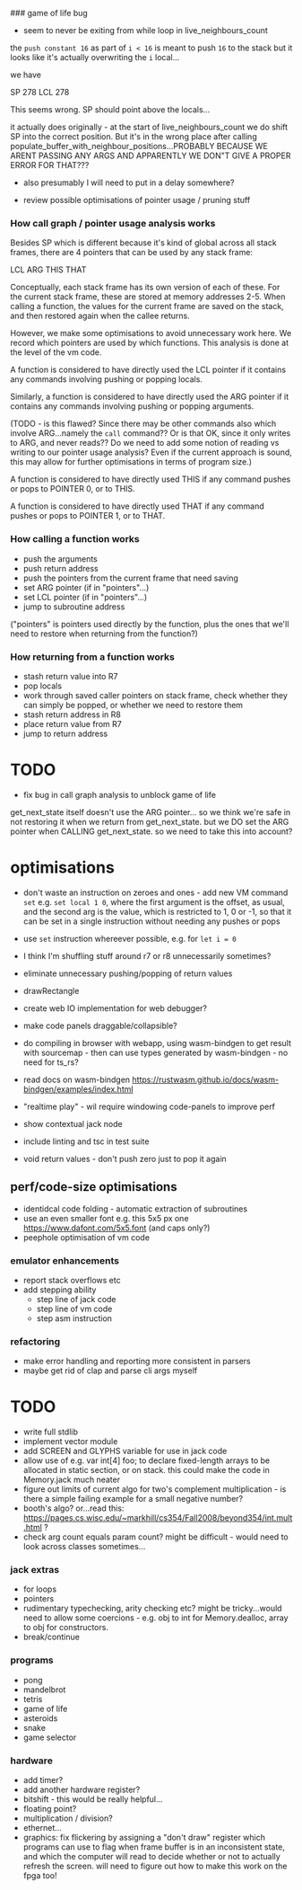 ### game of life bug

- seem to never be exiting from while loop in live_neighbours_count

the `push constant 16` as part of `i < 16` is meant to push `16` to the stack but it looks like it's actually overwriting the `i` local...

we have

SP 278
LCL 278

This seems wrong. SP should point above the locals...

it actually does originally - at the start of live_neighbours_count we do shift SP into the correct position. But it's in the wrong place after calling populate_buffer_with_neighbour_positions...PROBABLY BECAUSE WE ARENT PASSING ANY ARGS AND APPARENTLY WE DON"T GIVE A PROPER ERROR FOR THAT???

- also presumably I will need to put in a delay somewhere?

- review possible optimisations of pointer usage / pruning stuff

### How call graph / pointer usage analysis works

Besides SP which is different because it's kind of global across all stack frames, there are 4 pointers that can be used by any stack frame:

LCL
ARG
THIS
THAT

Conceptually, each stack frame has its own version of each of these. For the current stack frame, these are stored at memory addresses 2-5. When calling a function, the values for the current frame are saved on the stack, and then restored again when the callee returns.

However, we make some optimisations to avoid unnecessary work here. We record which pointers are used by which functions. This analysis is done at the level of the vm code.

A function is considered to have directly used the LCL pointer if it contains any commands involving pushing or popping locals.

Similarly, a function is considered to have directly used the ARG pointer if it contains any commands involving pushing or popping arguments.

(TODO - is this flawed? Since there may be other commands also which involve ARG...namely the `call` command?? Or is that OK, since it only writes to ARG, and never reads?? Do we need to add some notion of reading vs writing to our pointer usage analysis? Even if the current approach is sound, this may allow for further optimisations in terms of program size.)

A function is considered to have directly used THIS if any command pushes or pops to POINTER 0, or to THIS.

A function is considered to have directly used THAT if any command pushes or pops to POINTER 1, or to THAT.

### How calling a function works

- push the arguments
- push return address
- push the pointers from the current frame that need saving
- set ARG pointer (if in "pointers"...)
- set LCL pointer (if in "pointers"...)
- jump to subroutine address

("pointers" is pointers used directly by the function, plus the ones that we'll need to restore when returning from the function?)

### How returning from a function works

- stash return value into R7
- pop locals
- work through saved caller pointers on stack frame, check whether they can simply be popped, or whether we need to restore them
- stash return address in R8
- place return value from R7
- jump to return address

# TODO

- fix bug in call graph analysis to unblock game of life

get_next_state itself doesn't use the ARG pointer...
so we think we're safe in not restoring it when we return from get_next_state.
but we DO set the ARG pointer when CALLING get_next_state. so we need to take this into account?

# optimisations

- don't waste an instruction on zeroes and ones - add new VM command `set` e.g. `set local 1 0`, where the first argument is the offset, as usual, and the second arg is the value, which is restricted to 1, 0 or -1, so that it can be set in a single instruction without needing any pushes or pops
- use `set` instruction whereever possible, e.g. for `let i = 0`
- I think I'm shuffling stuff around r7 or r8 unnecessarily sometimes?
- eliminate unnecessary pushing/popping of return values

- drawRectangle
- create web IO implementation for web debugger?
- make code panels draggable/collapsible?
- do compiling in browser with webapp, using wasm-bindgen to get result with sourcemap - then can use types generated by wasm-bindgen - no need for ts_rs?
- read docs on wasm-bindgen https://rustwasm.github.io/docs/wasm-bindgen/examples/index.html
- "realtime play" - wil require windowing code-panels to improve perf
- show contextual jack node
- include linting and tsc in test suite
- void return values - don't push zero just to pop it again

## perf/code-size optimisations

- identidcal code folding - automatic extraction of subroutines
- use an even smaller font e.g. this 5x5 px one https://www.dafont.com/5x5.font (and caps only?)
- peephole optimisation of vm code

### emulator enhancements

- report stack overflows etc
- add stepping ability
  - step line of jack code
  - step line of vm code
  - step asm instruction

### refactoring

- make error handling and reporting more consistent in parsers
- maybe get rid of clap and parse cli args myself

# TODO

- write full stdlib
- implement vector module
- add SCREEN and GLYPHS variable for use in jack code
- allow use of e.g. var int[4] foo; to declare fixed-length arrays to be allocated in static section, or on stack. this could make the code in Memory.jack much neater
- figure out limits of current algo for two's complement multiplication - is there a simple failing example for a small negative number?
- booth's algo? or...read this: https://pages.cs.wisc.edu/~markhill/cs354/Fall2008/beyond354/int.mult.html ?
- check arg count equals param count? might be difficult - would need to look across classes sometimes...

### jack extras

- for loops
- pointers
- rudimentary typechecking, arity checking etc? might be tricky...would need to allow some coercions - e.g. obj to int for Memory.dealloc, array to obj for constructors.
- break/continue

### programs

- pong
- mandelbrot
- tetris
- game of life
- asteroids
- snake
- game selector

### hardware

- add timer?
- add another hardware register?
- bitshift - this would be really helpful...
- floating point?
- multiplication / division?
- ethernet...
- graphics: fix flickering by assigning a "don't draw" register which programs can use to flag when frame buffer is in an inconsistent state, and which the computer will read to decide whether or not to actually refresh the screen. will need to figure out how to make this work on the fpga too!
